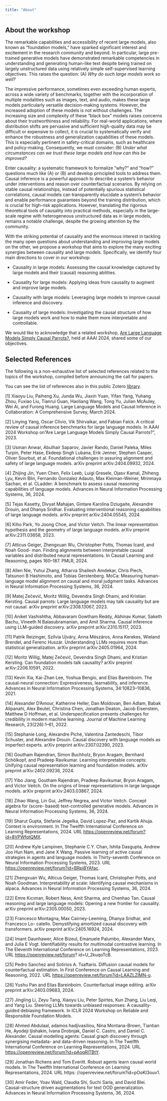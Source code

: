 ```yaml
---
title: "About"
---
```


## About the workshop

The remarkable capabilities and accessibility of recent large models, also known as “foundation models,” have sparked significant interest and excitement in the research community and beyond. In particular, large pre-trained generative models have demonstrated remarkable competencies in understanding and generating human-like text despite being trained on largely unstructured data using relatively simple self-supervised learning objectives. This raises the question: (A) *Why do such large models work so well?*

The impressive performance, sometimes even exceeding human experts, across a wide variety of benchmarks, together with the incorporation of multiple modalities such as images, text, and audio, makes these large models particularly versatile decision-making systems. However, the increased adoption of these models is not without challenges. The increasing size and complexity of these “black box” models raises concerns about their trustworthiness and reliability. For real-world applications, where distribution shifts are pervasive and sufficient high-quality data may be difficult or expensive to collect, it is crucial to systematically verify and enhance the robustness and generalization capabilities of these models. This is especially pertinent in safety-critical domains, such as healthcare and policy-making. Consequently, we must consider: (B) *Under what circumstances can we trust these large models and how can this be improved?*

Enter causality: a systematic framework to formalize “why?” and “how?” questions much like (A) or (B) and develop principled tools to address them. Causal inference is a powerful approach to describe a system’s behavior under interventions and reason over counterfactual scenarios. By relying on stable causal relationships, instead of potentially spurious statistical correlations, causal models can transparently elucidate a system’s behavior and enable performance guarantees beyond the training distribution, which is crucial for high-risk applications. However, translating the rigorous theoretical tools of causality into practical methods, especially in the large-scale regime with heterogeneous unstructured data as in large models, remains a notable challenge, despite the growing attention by the community.

With the striking potential of causality and the enormous interest in tackling the many open questions about understanding and improving large models on the other, we propose a workshop that aims to explore the many exciting synergies between causality and large models. Specifically, we identify four main directions to cover in our workshop:

* Causality in large models: Assessing the causal knowledge captured by large models and their (causal) reasoning abilities.

* Causality for large models: Applying ideas from causality to augment and improve large models.

* Causality with large models: Leveraging large models to improve causal inference and discovery.

* Causality of large models: Investigating the causal structure of how large models work and how to make them more interpretable and controllable.

We would like to acknowledge that a related workshop, [Are Large Language Models Simply Causal Parrots?](https://llmcp.cause-lab.net/llmcp), held at AAAI 2024, shared some of our objectives.

<p id="references">

## Selected References

The following is a non-exhaustive list of selected references related to the topics of the workshop, compiled before announcing the call for papers.

You can see the list of references also in this public Zotero [library](https://www.zotero.org/groups/5650152/causality_and_large_models_-_neurips2024).


[1] Xiaoyu Liu, Paiheng Xu, Junda Wu, Jiaxin Yuan, Yifan Yang, Yuhang Zhou, Fuxiao Liu, Tianrui Guan, Haoliang Wang, Tong Yu, Julian McAuley, Wei Ai, and Furong Huang. Large Language Models and Causal Inference in Collaboration: A Comprehensive Survey, March 2024.

[2] Linying Yang, Oscar Clivio, Vik Shirvaikar, and Fabian Falck. A critical review of causal inference benchmarks for large language models. In AAAI 2024 Workshop on”Are Large Language Models Simply Causal Parrots?”, 2023.

[3] Usman Anwar, Abulhair Saparov, Javier Rando, Daniel Paleka, Miles Turpin, Peter Hase, Ekdeep Singh Lubana, Erik Jenner, Stephen Casper, Oliver Sourbut, et al. Foundational challenges in assuring alignment and safety of large language models. arXiv preprint arXiv:2404.09932, 2024.

[4] Zhijing Jin, Yuen Chen, Felix Leeb, Luigi Gresele, Ojasv Kamal, Zhiheng Lyu, Kevin Blin, Fernando Gonzalez Adauto, Max Kleiman-Weiner, Mrinmaya Sachan, et al. CLadder: A benchmark to assess causal reasoning capabilities of language models. Advances in Neural Information Processing Systems, 36, 2024.

[5] Tejas Kasetty, Divyat Mahajan, Gintare Karolina Dziugaite, Alexandre Drouin, and Dhanya Sridhar. Evaluating interventional reasoning capabilities of large language models. arXiv preprint arXiv:2404.05545, 2024.

[6] Kiho Park, Yo Joong Choe, and Victor Veitch. The linear representation hypothesis and the geometry of large language models. arXiv preprint arXiv:2311.03658, 2023.

[7] Atticus Geiger, Zhengxuan Wu, Christopher Potts, Thomas Icard, and Noah Good- man. Finding alignments between interpretable causal variables and distributed neural representations. In Causal Learning and Reasoning, pages 160–187. PMLR, 2024.

[8] Allen Nie, Yuhui Zhang, Atharva Shailesh Amdekar, Chris Piech, Tatsunori B Hashimoto, and Tobias Gerstenberg. MoCa: Measuring human-language model alignment on causal and moral judgment tasks. Advances in Neural Information Processing Systems, 36, 2024.

[9] Matej Zečević, Moritz Willig, Devendra Singh Dhami, and Kristian Kersting. Causal parrots: Large language models may talk causality but are not causal. arXiv preprint arXiv:2308.13067, 2023.

[10] Aniket Vashishtha, Abbavaram Gowtham Reddy, Abhinav Kumar, Saketh Bachu, Vineeth N Balasubramanian, and Amit Sharma. Causal inference using LLM-guided discovery. arXiv preprint arXiv:2310.15117, 2023.

[11] Patrik Reizinger, Szilvia Ujváry, Anna Mészáros, Anna Kerekes, Wieland Brendel, and Ferenc Huszár. Understanding LLMs requires more than statistical generalization. arXiv preprint arXiv:2405.01964, 2024.

[12] Moritz Willig, Matej Zečević, Devendra Singh Dhami, and Kristian Kersting. Can foundation models talk causality? arXiv preprint arXiv:2206.10591, 2022.

[13] Kevin Xia, Kai-Zhan Lee, Yoshua Bengio, and Elias Bareinboim. The causal-neural connection: Expressiveness, learnability, and inference. Advances in Neural Information Processing Systems, 34:10823–10836, 2021.

[14] Alexander D’Amour, Katherine Heller, Dan Moldovan, Ben Adlam, Babak Alipanahi, Alex Beutel, Christina Chen, Jonathan Deaton, Jacob Eisenstein, Matthew D Hoffman, et al. Underspecification presents challenges for credibility in modern machine learning. Journal of Machine Learning Research, 23(226):1–61, 2022.

[15] Stephanie Long, Alexandre Piché, Valentina Zantedeschi, Tibor Schuster, and Alexandre Drouin. Causal discovery with language models as imperfect experts. arXiv preprint arXiv:2307.02390, 2023.

[16] Goutham Rajendran, Simon Buchholz, Bryon Aragam, Bernhard Schölkopf, and Pradeep Ravikumar. Learning interpretable concepts: Unifying causal representation learning and foundation models. arXiv preprint arXiv:2402.09236, 2024.

[17] Yibo Jiang, Goutham Rajendran, Pradeep Ravikumar, Bryon Aragam, and Victor Veitch. On the origins of linear representations in large language models. arXiv preprint arXiv:2403.03867, 2024.

[18] Zihao Wang, Lin Gui, Jeffrey Negrea, and Victor Veitch. Concept algebra for (score- based) text-controlled generative models. Advances in Neural Information Processing Systems, 36, 2024.

[19] Sharut Gupta, Stefanie Jegelka, David Lopez-Paz, and Kartik Ahuja. Context is environment. In The Twelfth International Conference on Learning Representations, 2024. URL https://openreview.net/forum?id=8VPWfqtQMX.

[20] Andrew Kyle Lampinen, Stephanie C.Y. Chan, Ishita Dasgupta, Andrew Joo Hun Nam, and Jane X Wang. Passive learning of active causal strategies in agents and language models. In Thirty-seventh Conference on Neural Information Processing Systems, 2023. URL https://openreview.net/forum?id=BRpi8YAfac.

[21] Zhengxuan Wu, Atticus Geiger, Thomas Icard, Christopher Potts, and Noah Goodman. Interpretability at scale: Identifying causal mechanisms in alpaca. Advances in Neural Information Processing Systems, 36, 2024.

[22] Emre Kıcıman, Robert Ness, Amit Sharma, and Chenhao Tan. Causal reasoning and large language models: Opening a new frontier for causality. arXiv preprint arXiv:2305.00050, 2023.

[23] Francesco Montagna, Max Cairney-Leeming, Dhanya Sridhar, and Francesco Lo- catello. Demystifying amortized causal discovery with transformers. arXiv preprint arXiv:2405.16924, 2024.

[24] Imant Daunhawer, Alice Bizeul, Emanuele Palumbo, Alexander Marx, and Julia E Vogt. Identifiability results for multimodal contrastive learning. In The Eleventh International Conference on Learning Representations, 2023. URL https://openreview.net/forum? id=U_2kuqoTcB.

[25] Pedro Sanchez and Sotirios A. Tsaftaris. Diffusion causal models for counterfactual estimation. In First Conference on Causal Learning and Reasoning, 2022. URL https://openreview.net/forum?id=LAAZLZIMN-o.

[26] Yushu Pan and Elias Bareinboim. Counterfactual image editing. arXiv preprint arXiv:2403.09683, 2024.

[27] Jingling Li, Zeyu Tang, Xiaoyu Liu, Peter Spirtes, Kun Zhang, Liu Leqi, and Yang Liu. Steering LLMs towards unbiased responses: A causality-guided debiasing framework. In ICLR 2024 Workshop on Reliable and Responsible Foundation Models.

[28] Ahmed Abdulaal, adamos hadjivasiliou, Nina Montana-Brown, Tiantian He, Ayodeji Ijishakin, Ivana Drobnjak, Daniel C. Castro, and Daniel C. Alexander. Causal modelling agents: Causal graph discovery through synergising metadata- and data-driven reasoning. In The Twelfth International Conference on Learning Representations, 2024. URL https://openreview.net/forum?id=pAoqRlTBtY.

[29] Jonathan Richens and Tom Everitt. Robust agents learn causal world models. In The Twelfth International Conference on Learning Representations, 2024. URL https: //openreview.net/forum?id=pOoKI3ouv1.

[30] Amir Feder, Yoav Wald, Claudia Shi, Suchi Saria, and David Blei. Causal-structure driven augmentations for text OOD generalization. Advances in Neural Information Processing Systems, 36, 2024.
</p>
